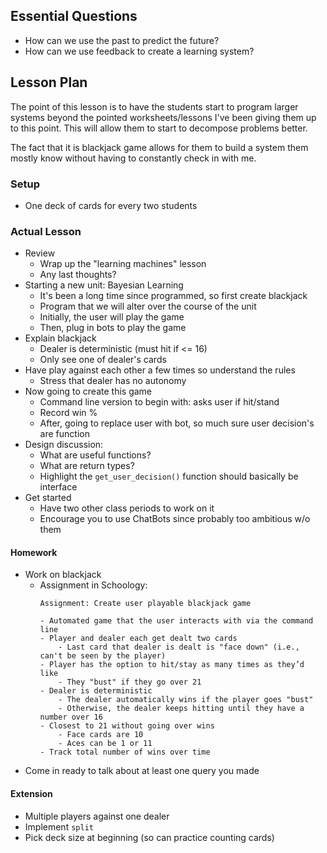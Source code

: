 ## Essential Questions

- How can we use the past to predict the future?
- How can we use feedback to create a learning system?

## Lesson Plan

The point of this lesson is to have the students start to program larger systems
beyond the pointed worksheets/lessons I've been giving them up to this point.
This will allow them to start to decompose problems better.

The fact that it is blackjack game allows for them to build a system them mostly
know without having to constantly check in with me.

### Setup

- One deck of cards for every two students

### Actual Lesson

- Review
    - Wrap up the "learning machines" lesson
    - Any last thoughts?
- Starting a new unit: Bayesian Learning
    - It's been a long time since programmed, so first create blackjack
    - Program that we will alter over the course of the unit
    - Initially, the user will play the game
    - Then, plug in bots to play the game
- Explain blackjack
    - Dealer is deterministic (must hit if <= 16)
    - Only see one of dealer's cards
- Have play against each other a few times so understand the rules
    - Stress that dealer has no autonomy
- Now going to create this game
    - Command line version to begin with: asks user if hit/stand
    - Record win %
    - After, going to replace user with bot, so much sure user decision's are function
- Design discussion:
    - What are useful functions?
    - What are return types?
    - Highlight the `get_user_decision()` function should basically be interface
- Get started
    - Have two other class periods to work on it
    - Encourage you to use ChatBots since probably too ambitious w/o them

#### Homework

- Work on blackjack
    - Assignment in Schoology:
        ```
        Assignment: Create user playable blackjack game

        - Automated game that the user interacts with via the command line
        - Player and dealer each get dealt two cards
            - Last card that dealer is dealt is "face down" (i.e., can't be seen by the player)
        - Player has the option to hit/stay as many times as they’d like
            - They "bust" if they go over 21
        - Dealer is deterministic
            - The dealer automatically wins if the player goes "bust"
            - Otherwise, the dealer keeps hitting until they have a number over 16
        - Closest to 21 without going over wins
            - Face cards are 10
            - Aces can be 1 or 11
        - Track total number of wins over time
        ```
- Come in ready to talk about at least one query you made

#### Extension

- Multiple players against one dealer
- Implement `split`
- Pick deck size at beginning (so can practice counting cards)
